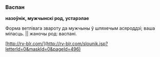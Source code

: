 ### Васпан
**назоўнік, мужчынскі род, устарэлае**

Форма ветлівага звароту да мужчыны ў шляхечым асяроддзі; ваша міласць. || жаночы род: васпані.

<a rel="author">[http://rv-blr.com/](http://rv-blr.com/slounik.jsp?letterId=0&maskId=0&pageId=496)</a>
